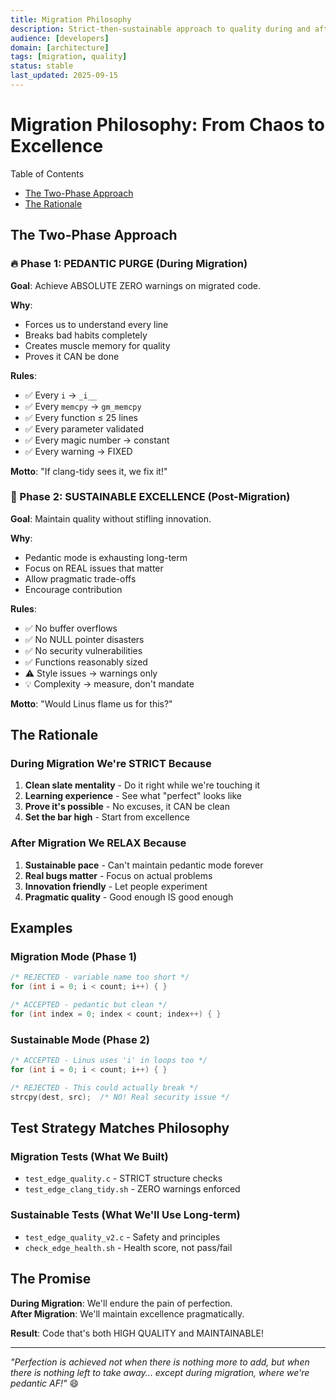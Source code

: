```yaml
---
title: Migration Philosophy
description: Strict-then-sustainable approach to quality during and after migration.
audience: [developers]
domain: [architecture]
tags: [migration, quality]
status: stable
last_updated: 2025-09-15
---
```

<!-- SPDX-License-Identifier: LicenseRef-MIND-UCAL-1.0 -->
<!-- © 2025 J. Kirby Ross / Neuroglyph Collective -->
# Migration Philosophy: From Chaos to Excellence

Table of Contents

- [The Two-Phase Approach](#the-two-phase-approach)
- [The Rationale](#the-rationale)

## The Two-Phase Approach

### 🔥 Phase 1: PEDANTIC PURGE (During Migration)

__Goal__: Achieve ABSOLUTE ZERO warnings on migrated code.

__Why__:

- Forces us to understand every line
- Breaks bad habits completely
- Creates muscle memory for quality
- Proves it CAN be done

__Rules__:

- ✅ Every `i` → `_i__`
- ✅ Every `memcpy` → `gm_memcpy`
- ✅ Every function ≤ 25 lines
- ✅ Every parameter validated
- ✅ Every magic number → constant
- ✅ Every warning → FIXED

__Motto__: "If clang-tidy sees it, we fix it!"

### 🌱 Phase 2: SUSTAINABLE EXCELLENCE (Post-Migration)

__Goal__: Maintain quality without stifling innovation.

__Why__:

- Pedantic mode is exhausting long-term
- Focus on REAL issues that matter
- Allow pragmatic trade-offs
- Encourage contribution

__Rules__:

- ✅ No buffer overflows
- ✅ No NULL pointer disasters  
- ✅ No security vulnerabilities
- ✅ Functions reasonably sized
- ⚠️  Style issues → warnings only
- 💡 Complexity → measure, don't mandate

__Motto__: "Would Linus flame us for this?"

## The Rationale

### During Migration We're STRICT Because

1. __Clean slate mentality__ - Do it right while we're touching it
2. __Learning experience__ - See what "perfect" looks like
3. __Prove it's possible__ - No excuses, it CAN be clean
4. __Set the bar high__ - Start from excellence

### After Migration We RELAX Because

1. __Sustainable pace__ - Can't maintain pedantic mode forever
2. __Real bugs matter__ - Focus on actual problems
3. __Innovation friendly__ - Let people experiment
4. __Pragmatic quality__ - Good enough IS good enough

## Examples

### Migration Mode (Phase 1)

```c
/* REJECTED - variable name too short */
for (int i = 0; i < count; i++) { }

/* ACCEPTED - pedantic but clean */
for (int index = 0; index < count; index++) { }
```

### Sustainable Mode (Phase 2)

```c
/* ACCEPTED - Linus uses 'i' in loops too */
for (int i = 0; i < count; i++) { }

/* REJECTED - This could actually break */
strcpy(dest, src);  /* NO! Real security issue */
```

## Test Strategy Matches Philosophy

### Migration Tests (What We Built)

- `test_edge_quality.c` - STRICT structure checks
- `test_edge_clang_tidy.sh` - ZERO warnings enforced

### Sustainable Tests (What We'll Use Long-term)

- `test_edge_quality_v2.c` - Safety and principles
- `check_edge_health.sh` - Health score, not pass/fail

## The Promise

__During Migration__: We'll endure the pain of perfection.  
__After Migration__: We'll maintain excellence pragmatically.

__Result__: Code that's both HIGH QUALITY and MAINTAINABLE!

---

_"Perfection is achieved not when there is nothing more to add,
but when there is nothing left to take away...
except during migration, where we're pedantic AF!"_ 😄
